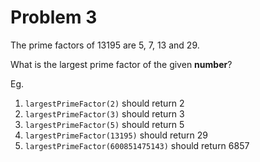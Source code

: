 # Problem 3

The prime factors of 13195 are 5, 7, 13 and 29.

What is the largest prime factor of the given **number**?

Eg.

1. ```largestPrimeFactor(2)``` should return 2
2. ```largestPrimeFactor(3)``` should return 3
3. ```largestPrimeFactor(5)``` should return 5
4. ```largestPrimeFactor(13195)``` should return 29
5. ```largestPrimeFactor(600851475143)``` should return 6857
